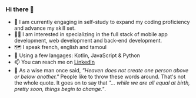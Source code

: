 ### Hi there 👋

- 🌱 I am currently engaging in self-study to expand my coding proficiency and advance my skill set.
- 👍🏽 I am interested in specializing in the full stack of mobile app development, web development and back-end development.
- 🗺️ I speak french, english and tamoul
- 📖 Using a few langages: Kotlin, JavaScript & Python
- 📫 You can reach me on [LinkedIn](https://www.linkedin.com/in/laksman-sivaruban-70637b231/)
- 💬 As a wise man once said, *"Heaven does not create one person above or below another."* People like to throw these words around. That's not the whole quote. It goes on to say that *"... while we are all equal at birth, pretty soon, things begin to change."*.

